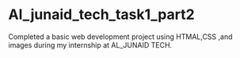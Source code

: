 # Al_junaid_tech_task1_part2
Completed a basic web development project using HTMAL,CSS ,and images during my internship at AL_JUNAID TECH.
